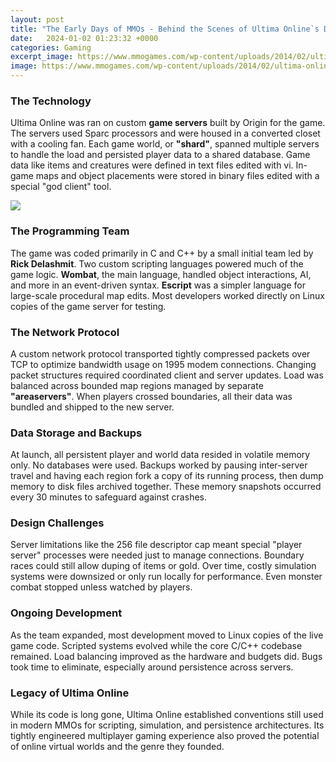 ```yaml
---
layout: post
title: "The Early Days of MMOs - Behind the Scenes of Ultima Online`s Development"
date:   2024-01-02 01:23:32 +0000
categories: Gaming
excerpt_image: https://www.mmogames.com/wp-content/uploads/2014/02/ultima-online-uo-fantasy-mmorpg-mmo-games-screenshot-1.jpg
image: https://www.mmogames.com/wp-content/uploads/2014/02/ultima-online-uo-fantasy-mmorpg-mmo-games-screenshot-1.jpg
---
```


### The Technology
Ultima Online was ran on custom **game servers** built by Origin for the game. The servers used Sparc processors and were housed in a converted closet with a cooling fan. Each game world, or **"shard"**, spanned multiple servers to handle the load and persisted player data to a shared database. Game data like items and creatures were defined in text files edited with vi. In-game maps and object placements were stored in binary files edited with a special "god client" tool.

![](https://www.mmogames.com/wp-content/uploads/2014/02/ultima-online-uo-fantasy-mmorpg-mmo-games-screenshot-1.jpg)
### The Programming Team  
The game was coded primarily in C and C++ by a small initial team led by **Rick Delashmit**. Two custom scripting languages powered much of the game logic. **Wombat**, the main language, handled object interactions, AI, and more in an event-driven syntax. **Escript** was a simpler language for large-scale procedural map edits. Most developers worked directly on Linux copies of the game server for testing.
### The Network Protocol
A custom network protocol transported tightly compressed packets over TCP to optimize bandwidth usage on 1995 modem connections. Changing packet structures required coordinated client and server updates. Load was balanced across bounded map regions managed by separate **"areaservers"**. When players crossed boundaries, all their data was bundled and shipped to the new server.
### Data Storage and Backups  
At launch, all persistent player and world data resided in volatile memory only. No databases were used. Backups worked by pausing inter-server travel and having each region fork a copy of its running process, then dump memory to disk files archived together. These memory snapshots occurred every 30 minutes to safeguard against crashes.
### Design Challenges   
Server limitations like the 256 file descriptor cap meant special "player server" processes were needed just to manage connections. Boundary races could still allow duping of items or gold. Over time, costly simulation systems were downsized or only run locally for performance. Even monster combat stopped unless watched by players. 
### Ongoing Development
As the team expanded, most development moved to Linux copies of the live game code. Scripted systems evolved while the core C/C++ codebase remained. Load balancing improved as the hardware and budgets did. Bugs took time to eliminate, especially around persistence across servers.
### Legacy of Ultima Online
While its code is long gone, Ultima Online established conventions still used in modern MMOs for scripting, simulation, and persistence architectures. Its tightly engineered multiplayer gaming experience also proved the potential of online virtual worlds and the genre they founded.